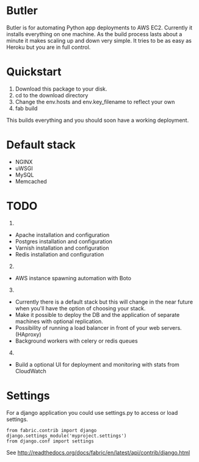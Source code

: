 Butler
======
Butler is for automating Python app deployments to AWS EC2.
Currently it installs everything on one machine. As the build process lasts about a minute it makes scaling up and down very simple.
It tries to be as easy as Heroku but you are in full control.


Quickstart
==========
1. Download this package to your disk.
2. cd to the download directory
3. Change the env.hosts and env.key_filename to reflect your own
4. fab build

This builds everything and you should soon have a working deployment.


Default stack
=====
* NGINX
* uWSGI
* MySQL
* Memcached


TODO
====
1.
* Apache installation and configuration
* Postgres installation and configuration
* Varnish installation and configuration
* Redis installation and configuration

2.
* AWS instance spawning automation with Boto

3.
* Currently there is a default stack but this will change in the near future when you'll have the option of choosing your stack.
* Make it possible to deploy the DB and the application of separate machines with optional replication.
* Possibility of running a load balancer in front of your web servers. (HAproxy)
* Background workers with celery or redis queues

4.
* Build a optional UI for deployment and monitoring with stats from CloudWatch


Settings
========

For a django application you could use settings.py to access or load settings.

    from fabric.contrib import django
    django.settings_module('myproject.settings')
    from django.conf import settings

See http://readthedocs.org/docs/fabric/en/latest/api/contrib/django.html

